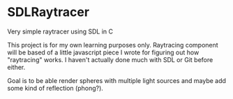 SDLRaytracer
============

Very simple raytracer using SDL in C

This project is for my own learning purposes only. Raytracing component will be based of a little javascript piece I wrote
for figuring out how "raytracing" works. I haven't actually done much with SDL or Git before either.

Goal is to be able render spheres with multiple light sources and maybe add some kind of reflection (phong?).
